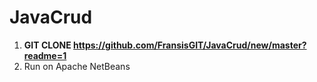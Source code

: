 # JavaCrud
1. **GIT CLONE https://github.com/FransisGIT/JavaCrud/new/master?readme=1**
2. Run on Apache NetBeans 

